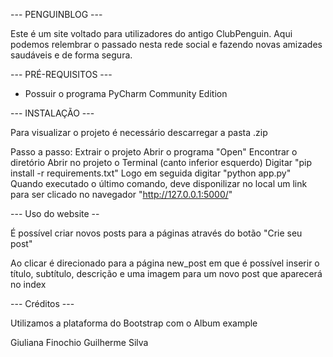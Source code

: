 --- PENGUINBLOG ---

Este é um site voltado para utilizadores do antigo ClubPenguin.
Aqui podemos relembrar o passado nesta rede social e fazendo novas amizades saudáveis e de forma segura.


--- PRÉ-REQUISITOS ---

 - Possuir o programa PyCharm Community Edition

--- INSTALAÇÃO ---

Para visualizar o projeto é necessário descarregar a pasta .zip

Passo a passo: 
    Extrair o projeto
    Abrir o programa
    "Open"
    Encontrar o diretório
    Abrir no projeto o Terminal (canto inferior esquerdo)
    Digitar "pip install -r requirements.txt"
    Logo em seguida digitar "python app.py"
    Quando executado o último comando, deve disponilizar no local um link para ser clicado no navegador "http://127.0.0.1:5000/"

--- Uso do website --

É possível criar novos posts para a páginas através do botão "Crie seu post"

Ao clicar é direcionado para a página new_post em que é possível inserir o título, subtítulo, descrição e uma imagem para um novo post que aparecerá no index


--- Créditos ---

Utilizamos a plataforma do Bootstrap com o Album example

Giuliana Finochio
Guilherme Silva



    
    





